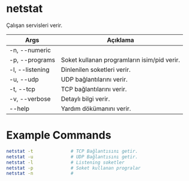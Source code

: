 # netstat
Çalışan servisleri verir.

| Args | Açıklama |
| -------- | -------- |
| -n, --numeric |  |
| -p, --programs | Soket kullanan programların isim/pid verir. |
| -l, --listening | Dinlenilen soketleri verir. |
| -u, --udp | UDP bağlantılarını verir. |
| -t, --tcp | TCP bağlantılarını verir. |
| -v, --verbose | Detaylı bilgi verir. |
| --help | Yardım dökümanını verir. |

# Example Commands
```sh
netstat -t				# TCP Bağlantısını getir.
netstat -u				# UDP Bağlantısını getir.
netstat -l				# Listening soketler
netstat -p				# Soket kullanan progralar
netstat -n				# 
```